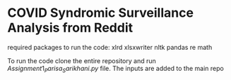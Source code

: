 # COVID Syndromic Surveillance Analysis from Reddit

required packages to run the code:
xlrd
xlsxwriter
nltk
pandas
re
math


To run the code clone the entire repository and run $Assignment1_Parisa_Sarikhani.py$ file.
The inputs are added to the main repo


